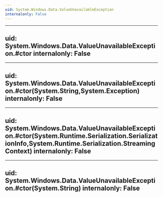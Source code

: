```yaml
---
uid: System.Windows.Data.ValueUnavailableException
internalonly: False
---
```


---
uid: System.Windows.Data.ValueUnavailableException.#ctor
internalonly: False
---

---
uid: System.Windows.Data.ValueUnavailableException.#ctor(System.String,System.Exception)
internalonly: False
---

---
uid: System.Windows.Data.ValueUnavailableException.#ctor(System.Runtime.Serialization.SerializationInfo,System.Runtime.Serialization.StreamingContext)
internalonly: False
---

---
uid: System.Windows.Data.ValueUnavailableException.#ctor(System.String)
internalonly: False
---
